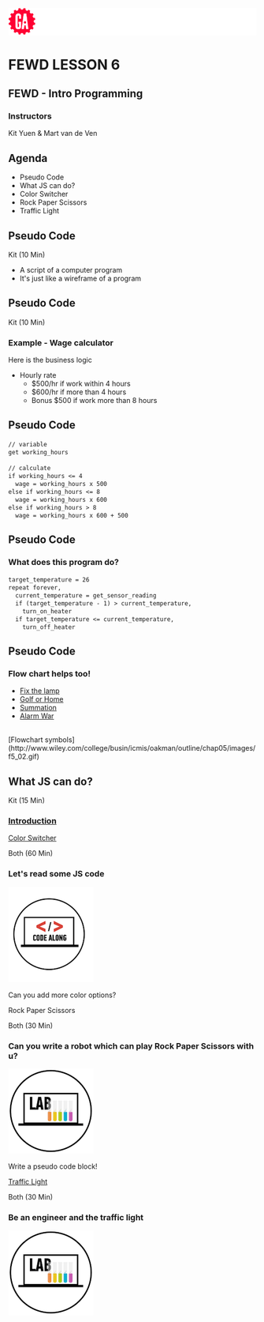 ![General Assembly](../assets/images/ga.png)
# FEWD LESSON 6

## FEWD - Intro Programming

### Instructors
Kit Yuen & Mart van de Ven



## Agenda
<aside class="notes"></aside>

* Pseudo Code
* What JS can do?
* Color Switcher  
* Rock Paper Scissors
* Traffic Light



## Pseudo Code
<aside class="notes">Kit (10 Min)</aside>

* A script of a computer program
* It's just like a wireframe of a program



## Pseudo Code
<aside class="notes">Kit (10 Min)</aside>

### Example - Wage calculator

Here is the business logic

* Hourly rate
  * $500/hr if work within 4 hours
  * $600/hr if more than 4 hours
  * Bonus $500 if work more than 8 hours



## Pseudo Code
<aside class="notes"></aside>

```
// variable
get working_hours

// calculate
if working_hours <= 4
  wage = working_hours x 500
else if working_hours <= 8
  wage = working_hours x 600
else if working_hours > 8
  wage = working_hours x 600 + 500
```



## Pseudo Code
<aside class="notes"></aside>

### What does this program do?

```
target_temperature = 26
repeat forever,
  current_temperature = get_sensor_reading
  if (target_temperature - 1) > current_temperature,
    turn_on_heater
  if target_temperature <= current_temperature,
    turn_off_heater
```



## Pseudo Code
<aside class="notes"></aside>

### Flow chart helps too!

* [Fix the lamp](http://ils.indiana.edu/faculty/smilojev/teaching/s515spring2012/2012springprojects/session11/img/flowchart1.jpg)
* [Golf or Home](http://www.pacestar.com/images/sampfc.gif)
* [Summation](http://perl-blog.berghold.net/wp-content/uploads/2013/05/flowchart1.jpg)
* [Alarm War](http://www.edrawsoft.com/images/examples/Process-Flowchart.png)

<br>
[Flowchart symbols](http://www.wiley.com/college/busin/icmis/oakman/outline/chap05/images/f5_02.gif)



## What JS can do?
<aside class="notes">Kit (15 Min)</aside>

### [Introduction](https://generalassemb.ly/online/videos/what-can-you-do-with-javascript)




[Color Switcher](http://codepen.io/nevan/pen/kBItz)
<aside class="notes">Both (60 Min)</aside>

### Let's read some JS code

![GeneralAssemb.ly](../assets/images/icons/code_along.png)

Can you add more color options?



Rock Paper Scissors
<aside class="notes">Both (30 Min)</aside>

### Can you write a robot which can play Rock Paper Scissors with u?

![GeneralAssemb.ly](../assets/images/icons/exercise_icon_md.png)

Write a pseudo code block!



[Traffic Light](http://codepen.io/nevan/pen/shtLA)
<aside class="notes">Both (30 Min)</aside>

### Be an engineer and the traffic light

![GeneralAssemb.ly](../assets/images/icons/exercise_icon_md.png)